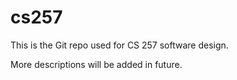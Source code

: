 # cs257
This is the Git repo used for CS 257 software design. 

More descriptions will be added in future. 
